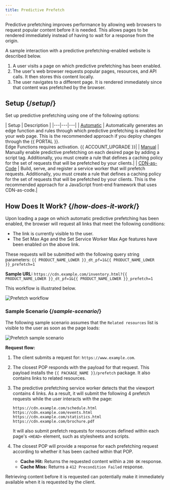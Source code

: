 ```yaml
---
title: Predictive Prefetch
---
```


Predictive prefetching improves performance by allowing web browsers to request popular content before it is needed. This allows pages to be rendered immediately instead of having to wait for a response from the origin.

A sample interaction with a predictive prefetching-enabled website is described below.

1.  A user visits a page on which predictive prefetching has been enabled.
2.  The user's web browser requests popular pages, resources, and API calls. It then stores this content locally.
3.  The user navigates to a different page. It is rendered immediately since that content was prefetched by the browser.

## Setup {/*setup*/}

Set up predictive prefetching using one of the following options:

| Setup  | Description  |
|---|---|---|
| [Automatic](/guides/performance/prefetching/automatic_prefetching_setup#setup) | Automatically generates an edge function and rules through which predictive prefetching is enabled for your web page. This is the recommended approach if you deploy changes through the {{ PORTAL }}.  <br /><Info>Edge Functions requires activation. {{ ACCOUNT_UPGRADE }}</Info>|
| [Manual](/guides/performance/prefetching/prefetching_script_tag#setup)  | Manually enable predictive prefetching on each desired page by adding a script tag. Additionally, you must create a rule that defines a caching policy for the set of requests that will be prefetched by your clients.|
| [CDN-as-Code](/applications/performance/prefetching/prefetching_edgio_sites)  | Build, serve, and register a service worker that will prefetch requests. Additionally, you must create a rule that defines a caching policy for the set of requests that will be prefetched by your clients. This is the recommended approach for a JavaScript front-end framework that uses CDN-as-code.|

<!--
Set up predictive prefetching:
-   [Using our automated setup](/guides/performance/prefetching/automatic_prefetching_setup#setup) that installs predictive prefetching through an edge function and configures it through rules. This is the recommended approach if you deploy changes through the {{ PORTAL }}.

    <Info>

    Edge Functions requires activation. {{ ACCOUNT_UPGRADE }}

    </Info>

-   [Manually](/guides/performance/prefetching/prefetching_script_tag#setup) by adding a script tag to each desired page and then defining a caching policy for the content that will be prefetched.
-   [Using our @edgio/prefetch package](/applications/performance/prefetching/prefetching_edgio_sites). This is the recommended approach for a JavaScript front-end framework that uses CDN-as-code.
-->

## How Does It Work? {/*how-does-it-work*/}

Upon loading a page on which automatic predictive prefetching has been enabled, the browser will request all links that meet the following conditions:
-   The link is currently visible to the user.
-   The Set Max Age and the Set Service Worker Max Age features have been enabled on the above link.

These requests will be submitted with the following query string parameters: `{{ PRODUCT_NAME_LOWER }}_dt_pf=1&{{ PRODUCT_NAME_LOWER }}_prefetch=1`

**Sample URL:** `https://cdn.example.com/inventory.html?{{ PRODUCT_NAME_LOWER }}_dt_pf=1&{{ PRODUCT_NAME_LOWER }}_prefetch=1`

This workflow is illustrated below.

![Prefetch workflow](/images/v7/performance/prefetch-how-does-it-work.png)

### Sample Scenario {/*sample-scenario*/}

The following sample scenario assumes that the `Related resources` list is visible to the user as soon as the page loads:

![Prefetch sample scenario](/images/v7/performance/prefetch-example.png)

**Request flow:**

1.  The client submits a request for: `https://www.example.com`.
2.  The closest POP responds with the payload for that request. This payload installs the `{{ PACKAGE_NAME }}/prefetch` package. It also contains links to related resources.
3.  The predictive prefetching service worker detects that the viewport contains 4 links. As a result, it will submit the following 4 prefetch requests while the user interacts with the page:

    ```
    https://cdn.example.com/schedule.html
    https://cdn.example.com/events.html
    https://cdn.example.com/statistics.html
    https://cdn.example.com/brochure.pdf
    ```

    It will also submit prefetch requests for resources defined within each page's `<HEAD>` element, such as stylesheets and scripts. 

4.  The closest POP will provide a response for each prefetching request according to whether it has been cached within that POP. 

    -   **Cache Hit:** Returns the requested content within a `200 OK` response.
    -   **Cache Miss:** Returns a `412 Precondition Failed` response.

Retrieving content before it is requested can potentially make it immediately available when it is requested by the client.